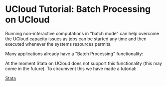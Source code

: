 # UCloud Tutorial: Batch Processing on UCloud

Running non-interactive computations in "batch mode" can help overcome the UCloud capacity issues as jobs can be started any time and then executed whenever the systems resources permits.  

Many applications already have a "Batch Processing" functionality:


At the moment Stata on UCloud does not support this functionality (this may come in the future). To circumvent this we have made a tutorial:

[Stata](https://github.com/CBS-HPC/UCloud_BatchMode/blob/main/Stata.ipynb)
